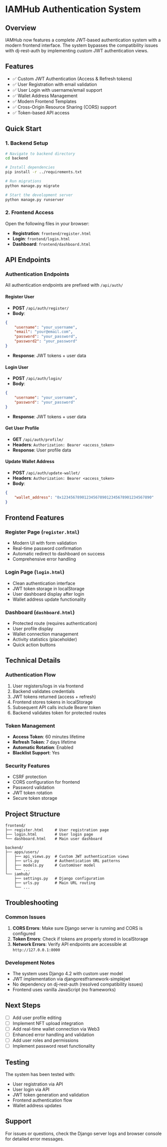 # IAMHub Authentication System

## Overview
IAMHub now features a complete JWT-based authentication system with a modern frontend interface. The system bypasses the compatibility issues with dj-rest-auth by implementing custom JWT authentication views.

## Features
- ✅ Custom JWT Authentication (Access & Refresh tokens)
- ✅ User Registration with email validation
- ✅ User Login with username/email support
- ✅ Wallet Address Management
- ✅ Modern Frontend Templates
- ✅ Cross-Origin Resource Sharing (CORS) support
- ✅ Token-based API access

## Quick Start

### 1. Backend Setup
```bash
# Navigate to backend directory
cd backend

# Install dependencies
pip install -r ../requirements.txt

# Run migrations
python manage.py migrate

# Start the development server
python manage.py runserver
```

### 2. Frontend Access
Open the following files in your browser:
- **Registration**: `frontend/register.html`
- **Login**: `frontend/login.html` 
- **Dashboard**: `frontend/dashboard.html`

## API Endpoints

### Authentication Endpoints
All authentication endpoints are prefixed with `/api/auth/`

#### Register User
- **POST** `/api/auth/register/`
- **Body**: 
```json
{
    "username": "your_username",
    "email": "your@email.com", 
    "password": "your_password",
    "password2": "your_password"
}
```
- **Response**: JWT tokens + user data

#### Login User
- **POST** `/api/auth/login/`
- **Body**:
```json
{
    "username": "your_username",
    "password": "your_password"
}
```
- **Response**: JWT tokens + user data

#### Get User Profile
- **GET** `/api/auth/profile/`
- **Headers**: `Authorization: Bearer <access_token>`
- **Response**: User profile data

#### Update Wallet Address
- **POST** `/api/auth/update-wallet/`
- **Headers**: `Authorization: Bearer <access_token>`
- **Body**:
```json
{
    "wallet_address": "0x1234567890123456789012345678901234567890"
}
```

## Frontend Features

### Register Page (`register.html`)
- Modern UI with form validation
- Real-time password confirmation
- Automatic redirect to dashboard on success
- Comprehensive error handling

### Login Page (`login.html`)  
- Clean authentication interface
- JWT token storage in localStorage
- User dashboard display after login
- Wallet address update functionality

### Dashboard (`dashboard.html`)
- Protected route (requires authentication)
- User profile display
- Wallet connection management
- Activity statistics (placeholder)
- Quick action buttons

## Technical Details

### Authentication Flow
1. User registers/logs in via frontend
2. Backend validates credentials
3. JWT tokens returned (access + refresh)
4. Frontend stores tokens in localStorage
5. Subsequent API calls include Bearer token
6. Backend validates token for protected routes

### Token Management
- **Access Token**: 60 minutes lifetime
- **Refresh Token**: 7 days lifetime
- **Automatic Rotation**: Enabled
- **Blacklist Support**: Yes

### Security Features
- CSRF protection
- CORS configuration for frontend
- Password validation
- JWT token rotation
- Secure token storage

## Project Structure
```
frontend/
├── register.html     # User registration page
├── login.html        # User login page
└── dashboard.html    # Main user dashboard

backend/
├── apps/users/
│   ├── api_views.py  # Custom JWT authentication views
│   ├── urls.py       # Authentication URL patterns
│   ├── models.py     # CustomUser model
│   └── ...
└── iamhub/
    ├── settings.py   # Django configuration
    ├── urls.py       # Main URL routing
    └── ...
```

## Troubleshooting

### Common Issues

1. **CORS Errors**: Make sure Django server is running and CORS is configured
2. **Token Errors**: Check if tokens are properly stored in localStorage
3. **Network Errors**: Verify API endpoints are accessible at `http://127.0.0.1:8000`

### Development Notes
- The system uses Django 4.2 with custom user model
- JWT implementation via djangorestframework-simplejwt
- No dependency on dj-rest-auth (resolved compatibility issues)
- Frontend uses vanilla JavaScript (no frameworks)

## Next Steps
- [ ] Add user profile editing
- [ ] Implement NFT upload integration
- [ ] Add real-time wallet connection via Web3
- [ ] Enhanced error handling and validation
- [ ] Add user roles and permissions
- [ ] Implement password reset functionality

## Testing

The system has been tested with:
- User registration via API
- User login via API
- JWT token generation and validation
- Frontend authentication flow
- Wallet address updates

## Support
For issues or questions, check the Django server logs and browser console for detailed error messages.
